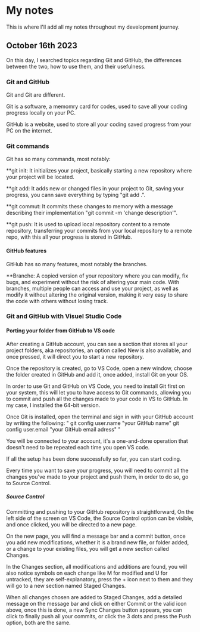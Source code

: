 # My notes

This is where I'll add all my notes throughout my development journey.

## October 16th 2023

On this day, I searched topics regarding Git and GitHub, the differences between the two, how to use them, and their usefulness.

### Git and GitHub

Git and Git are different.

Git is a software, a memomry card for codes, used to save all your coding progress locally on your PC.

GitHub is a website, used to store all your coding saved progress from your PC on the internet.

### Git commands

Git has so many commands, most notably:

**git init: It initializes your project, basically starting a new repository where your project will be located.

**git add: It adds new or changed files in your project to Git, saving your progress, you cann save everything by typing "git add .".

**git commut: It commits these changes to memory with a message describing their implementation "git commit -m 'change description'".

**git push: It is used to upload local repository content to a remote repository, transferring your commits from your local repository to a remote repo, with this all your progress is stored in GitHub.

#### GitHub features

GitHub has so many features, most notably the branches.

**Branche: A copied version of your repository where you can modify, fix bugs, and experiment without the risk of altering your main code.
With branches, multiple people can access and use your project, as well as modify it without altering the original version, making it very easy to share the code with others without losing track.

### Git and GitHub with Visuel Studio Code

#### Porting your folder from GitHub to VS code

After creating a GitHub account, you can see a section that stores all your project folders, aka repositories, an option called New is also available, and once pressed, it will direct you to start a new repository.

Once the repository is created, go to VS Code, open a new window, choose the folder created in GitHub and add it, once added, install Git on your OS.

In order to use Git and GitHub on VS Code, you need to install Git first on your system, this will let you to have access to Git commands, allowing you to commit and push all the changes made to your code in VS to GitHub.
In my case, I installed the 64-bit version.

Once Git is installed, open the terminal and sign in with your GitHub account by writing the following:
" git config user.name "your GitHub name" 
  git config user.email "your GitHub email adress" "

You will be connected to your account, it's a one-and-done operation that doesn't need to be repeated each time you open VS code.

If all the setup has been done successfully so far, you can start coding.

Every time you want to save your progress, you will need to commit all the changes you've made to your project and push them, in order to do so, go to Source Control.

##### Source Control

Committing and pushing to your GitHub repository is straightforward, On the left side of the screen on VS Code, the Source Control option can be visible, and once clicked, you will be directed to a new page.

On the new page, you will find a message bar and a commit button, once you add new modifications, whether it is a brand new file, or folder added, or a change to your existing files, you will get a new section called Changes.

In the Changes section, all modifications and additions are found, you will also notice symbols on each change like M for modified and U for untracked, they are self-explanatory, press the + icon next to them and they will go to a new section named Staged Changes.

When all changes chosen are added to Staged Changes, add a detailed message on the message bar and click on either Commit or the valid icon above, once this is done, a new Sync Changes button appears, you can click to finally push all your commits, or click the 3 dots and press the Push option, both are the same.
